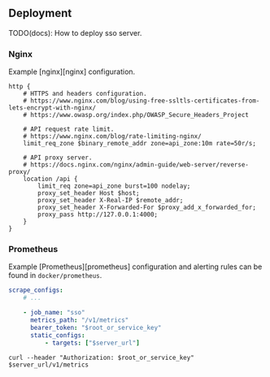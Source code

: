 ## Deployment

TODO(docs): How to deploy sso server.

### Nginx

Example [nginx][nginx] configuration.

```nginx
http {
    # HTTPS and headers configuration.
    # https://www.nginx.com/blog/using-free-ssltls-certificates-from-lets-encrypt-with-nginx/
    # https://www.owasp.org/index.php/OWASP_Secure_Headers_Project

    # API request rate limit.
    # https://www.nginx.com/blog/rate-limiting-nginx/
    limit_req_zone $binary_remote_addr zone=api_zone:10m rate=50r/s;

    # API proxy server.
    # https://docs.nginx.com/nginx/admin-guide/web-server/reverse-proxy/
    location /api {
        limit_req zone=api_zone burst=100 nodelay;
        proxy_set_header Host $host;
        proxy_set_header X-Real-IP $remote_addr;
        proxy_set_header X-Forwarded-For $proxy_add_x_forwarded_for;
        proxy_pass http://127.0.0.1:4000;
    }
}
```

### Prometheus

Example [Prometheus][prometheus] configuration and alerting rules can be found in `docker/prometheus`.

```yml
scrape_configs:
    # ...

    - job_name: "sso"
      metrics_path: "/v1/metrics"
      bearer_token: "$root_or_service_key"
      static_configs:
          - targets: ["$server_url"]
```

```shell
curl --header "Authorization: $root_or_service_key" $server_url/v1/metrics
```
